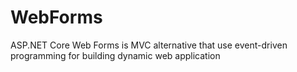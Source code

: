 # WebForms
ASP.NET Core Web Forms is MVC alternative that use event-driven programming for building dynamic web application
